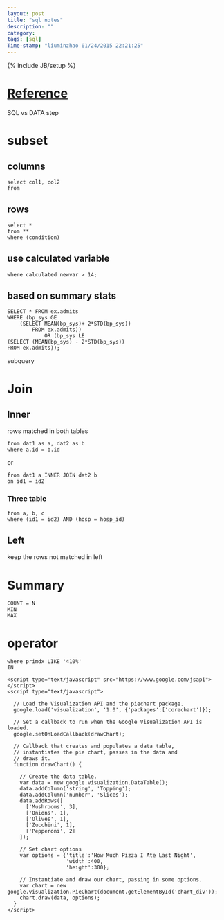```yaml
---
layout: post
title: "sql notes"
description: ""
category:
tags: [sql]
Time-stamp: "liuminzhao 01/24/2015 22:21:25"
---
```

{% include JB/setup %}

# [Reference](http://www.ats.ucla.edu/stat/sas/library/nesug99/ad121.pdf)

SQL vs DATA step

# subset

## columns

	select col1, col2
	from

## rows

	select *
	from **
	where (condition)

## use calculated variable

	where calculated newvar > 14;

## based on summary stats

	SELECT * FROM ex.admits
	WHERE (bp_sys GE
		(SELECT MEAN(bp_sys)+ 2*STD(bp_sys))
			FROM ex.admits))
				OR (bp_sys LE
	(SELECT (MEAN(bp_sys) - 2*STD(bp_sys))
	FROM ex.admits));

subquery

# Join

## Inner

rows matched in both tables

	from dat1 as a, dat2 as b
	where a.id = b.id

or

	from dat1 a INNER JOIN dat2 b
	on id1 = id2

### Three table

	from a, b, c
	where (id1 = id2) AND (hosp = hosp_id)

## Left

keep the rows not matched in left


# Summary

	COUNT = N
	MIN
	MAX

# operator

	where primdx LIKE '410%'
	IN

    <script type="text/javascript" src="https://www.google.com/jsapi"></script>
    <script type="text/javascript">

      // Load the Visualization API and the piechart package.
      google.load('visualization', '1.0', {'packages':['corechart']});

      // Set a callback to run when the Google Visualization API is loaded.
      google.setOnLoadCallback(drawChart);

      // Callback that creates and populates a data table,
      // instantiates the pie chart, passes in the data and
      // draws it.
      function drawChart() {

        // Create the data table.
        var data = new google.visualization.DataTable();
        data.addColumn('string', 'Topping');
        data.addColumn('number', 'Slices');
        data.addRows([
          ['Mushrooms', 3],
          ['Onions', 1],
          ['Olives', 1],
          ['Zucchini', 1],
          ['Pepperoni', 2]
        ]);

        // Set chart options
        var options = {'title':'How Much Pizza I Ate Last Night',
                       'width':400,
                       'height':300};

        // Instantiate and draw our chart, passing in some options.
        var chart = new google.visualization.PieChart(document.getElementById('chart_div'));
        chart.draw(data, options);
      }
    </script>
